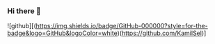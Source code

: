 ### Hi there 👋
![github][(https://img.shields.io/badge/GitHub-000000?style=for-the-badge&logo=GitHub&logoColor=white)(https://github.com/KamilSel)]

